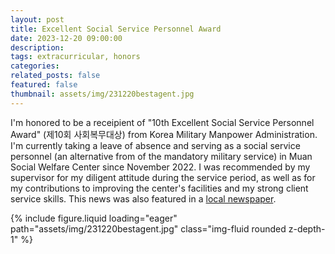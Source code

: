 ```yaml
---
layout: post
title: Excellent Social Service Personnel Award
date: 2023-12-20 09:00:00
description:
tags: extracurricular, honors
categories:
related_posts: false
featured: false
thumbnail: assets/img/231220bestagent.jpg
---
```

I'm honored to be a receipient of "10th Excellent Social Service Personnel Award" (제10회 사회복무대상) from Korea Military Manpower Administration.
I'm currently taking a leave of absence and serving as a social service personnel (an alternative from of the mandatory military service) in Muan Social Welfare Center since November 2022.
I was recommended by my supervisor for my diligent attitude during the service period, as well as for my contributions to improving the center's facilities and my strong client service skills.
This news was also featured in a [local newspaper](https://www.gjdream.com/news/articleView.html?idxno=637580).

<div class="text-center mb-4 w-75 mx-auto">
  {% include figure.liquid 
    loading="eager" 
    path="assets/img/231220bestagent.jpg" 
    class="img-fluid rounded z-depth-1" %}
</div>
